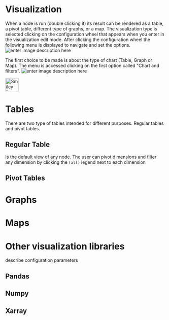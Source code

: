 # Visualization
When a node is run (double clicking it) its result can be rendered as a table, a pivot table, different type of graphs, or a map.
The visualization type is selected clicking on the configuration wheel that appears when you enter in the visualization edit mode. After clicking the configuration wheel the following menu is displayed to navigate and set the options.
![enter image description here](http://img.pyplan.org/viz-edit2.png)

The first choice to be made is about the type of chart (Table, Graph or Map). The menu is accessed clicking on the first option called "Chart and filters".
![enter image description here](http://img.pyplan.org/viz-viz-type1.png)

<img src="smiley.gif"  alt="Smiley face"  height="42"  width="42">

# Tables
There are two type of tables intended for different purposes. Regular tables and pivot tables.
## Regular Table
Is the default view of any node. The user can pivot dimensions and filter any dimension by clicking the `(all)` legend next to each dimension
## Pivot Tables
# Graphs
# Maps
# Other visualization libraries

describe configuration parameters
## Pandas
## Numpy
## Xarray

<!--stackedit_data:
eyJoaXN0b3J5IjpbLTEzMjkwNTY1MTgsMTYxMTY2Mzk0NywtMT
Y2NjI1Njc5MiwxOTU0NTYxNTQzLDEyNTk4MjEzMDAsMTc3NDU2
OTQ3MCwxNzQzMDIxNjA0LC02ODA5MDUwODVdfQ==
-->